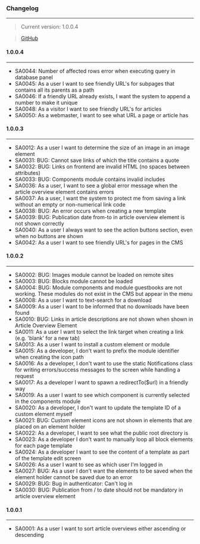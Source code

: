### Changelog
***
> Current version: 1.0.0.4

> [GitHub](https://github.com/jimpouwels/obcato)

#### 1.0.0.4
***
* SA0044: Number of affected rows error when executing query in database panel
* SA0045: As a user I want to see friendly URL's for subpages that contains all its parents as a path
* SA0046: If a friendly URL already exists, I want the system to append a number to make it unique
* SA0048: As a visitor I want to see friendly URL's for articles
* SA0050: As a webmaster, I want to see what URL a page or article has

#### 1.0.0.3
***
* SA0012: As a user I want to determine the size of an image in an image element
* SA0031: BUG: Cannot save links of which the title contains a quote
* SA0032: BUG: Links on frontend are invalid HTML (no spaces between attributes)
* SA0033: BUG: Components module contains invalid includes
* SA0036: As a user, I want to see a global error message when the article overview element contains errors
* SA0037: As a user, I want the system to protect me from saving a link without an empty or non-numerical link code
* SA0038: BUG: An error occurs when creating a new template
* SA0039: BUG: Publication date from-to in article overview element is not shown correctly
* SA0040: As a user I always want to see the action buttons section, even when no buttons are shown
* SA0042: As a user I want to see friendly URL's for pages in the CMS


#### 1.0.0.2
***
* SA0002: BUG: Images module cannot be loaded on remote sites
* SA0003: BUG: Blocks module cannot be loaded
* SA0004: BUG: Module components and module guestbooks are not working. These modules do not exist in the CMS but appear in the menu
* SA0008: As a user I want to text-search for a download
* SA0009: As a user I want to be informed that no downloads have been found
* SA0010: BUG: Links in article descriptions are not shown when shown in Article Overview Element
* SA0011: As a user I want to select the link target when creating a link (e.g. 'blank' for a new tab)
* SA0013: As a user I want to install a custom element or module
* SA0015: As a developer, I don't want to prefix the module identifier when creating the icon path
* SA0016: As a developer, I don't want to use the static Notifications class for writing errors/success messages to the screen while handling a request
* SA0017: As a developer I want to spawn a redirectTo($url) in a friendly way
* SA0019: As a user I want to see which component is currently selected in the components module
* SA0020: As a developer, I don't want to update the template ID of a custom element myself
* SA0021: BUG: Custom element icons are not shown in elements that are placed on an element holder
* SA0022: As a developer, I want to see what the public root directory is
* SA0023: As a developer I don't want to manually loop all block elements for each page template
* SA0024: As a developer I want to see the content of a template as part of the template edit screen
* SA0026: As a user I want to see as which user I'm logged in
* SA0027: BUG: As a user I don't want the elements to be saved when the element holder cannot be saved due to an error
* SA0029: BUG: Bug in authenticator: Can't log in
* SA0030: BUG: Publication from / to date should not be mandatory in article overview element


#### 1.0.0.1
***
* SA0001: As a user I want to sort article overviews either ascending or descending
